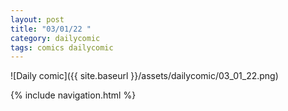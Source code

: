```yaml
---
layout: post
title: "03/01/22 "
category: dailycomic
tags: comics dailycomic
---
```

![Daily comic]({{ site.baseurl }}/assets/dailycomic/03_01_22.png)

{% include navigation.html %}

